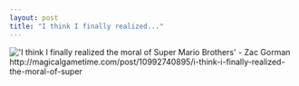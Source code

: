 ```yaml
---
layout: post
title: "I think I finally realized..."
---
```


<img src="http://2010.danielsjourney.com/images/dayjob.gif" title="'I think I finally realized the moral of Super Mario Brothers' - Zac Gorman http://magicalgametime.com/post/10992740895/i-think-i-finally-realized-the-moral-of-super">